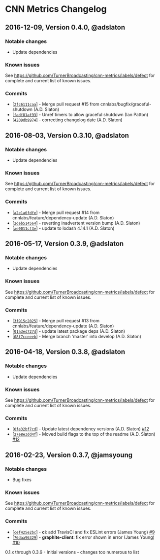 # CNN Metrics Changelog

## 2016-12-09, Version 0.4.0, @adslaton

### Notable changes

- Update dependencies

### Known issues

See https://github.com/TurnerBroadcasting/cnn-metrics/labels/defect for complete and
current list of known issues.


### Commits

* [[`2fc6111caa`](https://github.com/cnnlabs/cnn-metrics/commit/2fc6111caa)] - Merge pull request #15 from cnnlabs/bugfix/graceful-shutdown (A.D. Slaton)
* [[`fadf81af93`](https://github.com/cnnlabs/cnn-metrics/commit/fadf81af93)] - Unref timers to allow graceful shutdown (Ian Patton)
* [[`4209db9974`](https://github.com/cnnlabs/cnn-metrics/commit/4209db9974)] - correcting changelog date (A.D. Slaton)

## 2016-08-03, Version 0.3.10, @adslaton

### Notable changes

- Update dependencies

### Known issues

See https://github.com/TurnerBroadcasting/cnn-metrics/labels/defect for complete and
current list of known issues.


### Commits

* [[`a2e1a6fdfe`](https://github.com/cnnlabs/cnn-metrics/commit/a2e1a6fdfe)] - Merge pull request #14 from cnnlabs/feature/dependency-update (A.D. Slaton)
* [[`2deb514564`](https://github.com/cnnlabs/cnn-metrics/commit/2deb514564)] - reverting inadvertent version bump (A.D. Slaton)
* [[`ae0011cf3e`](https://github.com/cnnlabs/cnn-metrics/commit/ae0011cf3e)] - update to lodash 4.14.1 (A.D. Slaton)


## 2016-05-17, Version 0.3.9, @adslaton

### Notable changes

- Update dependencies

### Known issues

See https://github.com/TurnerBroadcasting/cnn-metrics/labels/defect for complete and
current list of known issues.


### Commits

* [[`3f915c2025`](https://github.com/cnnlabs/cnn-metrics/commit/3f915c2025)] - Merge pull request #13 from cnnlabs/feature/dependency-update (A.D. Slaton)
* [[`01a3ed727d`](https://github.com/cnnlabs/cnn-metrics/commit/01a3ed727d)] - update latest package deps (A.D. Slaton)
* [[`08f7cceeeb`](https://github.com/cnnlabs/cnn-metrics/commit/08f7cceeeb)] - Merge branch 'master' into develop (A.D. Slaton)


## 2016-04-18, Version 0.3.8, @adslaton

### Notable changes

- Update dependencies


### Known issues

See https://github.com/TurnerBroadcasting/cnn-metrics/labels/defect for complete and
current list of known issues.


### Commits

* [[`0fe32bf7cd`](https://github.com/cnnlabs/cnn-metrics/commit/0fe32bf7cd)] - Update latest dependency versions (A.D. Slaton) [#12](https://github.com/cnnlabs/cnn-metrics/pull/12)
* [[`27e8e3dd4f`](https://github.com/cnnlabs/cnn-metrics/commit/27e8e3dd4f)] - Moved build flags to the top of the readme (A.D. Slaton) [#12](https://github.com/cnnlabs/cnn-metrics/pull/12)


## 2016-02-23, Version 0.3.7, @jamsyoung

### Notable changes

- Bug fixes


### Known issues

See https://github.com/TurnerBroadcasting/cnn-metrics/labels/defect for complete and
current list of known issues.


### Commits

* [[`cef425e2bc`](https://github.com/cnnlabs/cnn-metrics/commit/cef425e2bc)] - **ci**: add TravisCI and fix ESLint errors (James Young) [#9](https://github.com/cnnlabs/cnn-metrics/pull/9)
* [[`76daa96329`](https://github.com/cnnlabs/cnn-metrics/commit/76daa96329)] - **graphite-client**: fix error shown in error (James Young) [#10](https://github.com/cnnlabs/cnn-metrics/pull/10)




0.1.x through 0.3.6 - Initial versions - changes too numerous to list
